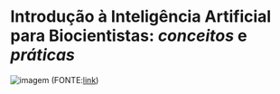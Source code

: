 # Introdução à Inteligência Artificial para Biocientistas: *conceitos* e *práticas*

![imagem](https://i.sstatic.net/qd5rF.jpgw=0.5)
(FONTE:[link](https://datascience.stackexchange.com/questions/12851/how-do-you-visualize-neural-network-architectures))
